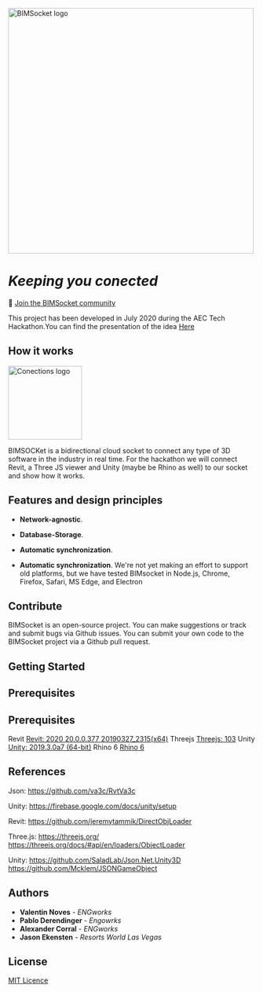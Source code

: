 <img src='https://github.com/vnoves/BIMSocket/blob/master/Socket/Resources/LogoGithub.png' width='500' alt='BIMSocket logo' />


*Keeping you conected*
=====================================================

💬 [Join the BIMSocket community](https://aec-hackathon.slack.com/archives/C016TLPNEJH)

This project has been developed in July 2020 during the AEC Tech Hackathon.You can find the presentation of the idea
[Here](https://docs.google.com/presentation/d/1e8JpqT0Mbv7d2FD3T50pKj_9IKl_7vQu7V7U3cBJq-k/edit?usp=sharing)


## How it works ##

<img src='https://github.com/vnoves/BIMSocket/blob/master/Socket/Resources/Connections-01.png' width='150' alt='Conections logo' />

BIMSOCKet is a bidirectional cloud socket to connect any type of 3D software in the industry in real time. For the hackathon we will connect Revit, a Three JS viewer and Unity (maybe be Rhino as well) to our socket and show how it works.

## Features and design principles ##


- **Network-agnostic**.

- **Database-Storage**. 

- **Automatic synchronization**. 

- **Automatic synchronization**.  We're not yet making an effort to support old platforms, but we have tested BIMsocket in Node.js, Chrome, Firefox, Safari, MS Edge, and Electron


## Contribute ##

BIMSocket is an open-source project. You can make suggestions or track and submit bugs via Github issues.  You can submit your own code to the BIMSocket project via a Github pull request.

## Getting Started



## Prerequisites

## Prerequisites
Revit
[Revit: 2020 20.0.0.377 20190327_2315(x64)](https://www.autodesk.com/education/free-software/revit)
Threejs
[Threejs: 103](https://github.com/mrdoob/three.js/releases/tag/r103)
Unity
[Unity: 2019.3.0a7 (64-bit)](https://store.unity.com/#plans-individual)
Rhino 6
[Rhino 6](https://www.rhino3d.com/download/rhino-for-windows/6/latest)

## References
Json:
https://github.com/va3c/RvtVa3c

Unity:
https://firebase.google.com/docs/unity/setup

Revit:
https://github.com/jeremytammik/DirectObjLoader

Three.js:
https://threejs.org/
https://threejs.org/docs/#api/en/loaders/ObjectLoader

Unity:
https://github.com/SaladLab/Json.Net.Unity3D
https://github.com/Mcklem/JSONGameObject

## Authors
* **Valentin Noves** - *ENGworks* 
* **Pablo Derendinger** - *Engowrks* 
* **Alexander Corral** - *ENGworks*
* **Jason Ekensten** - *Resorts World Las Vegas*

## License
[MIT Licence](https://github.com/vnoves/BIMSocket/blob/master/LICENSE)
